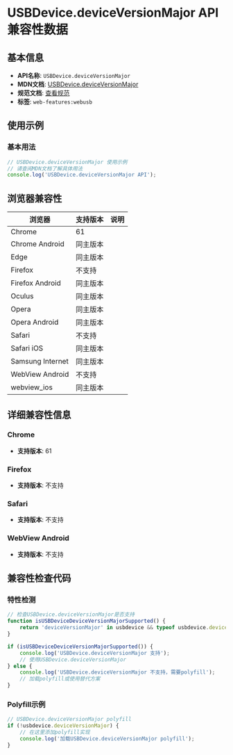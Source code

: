 # USBDevice.deviceVersionMajor API 兼容性数据

## 基本信息

- **API名称**: `USBDevice.deviceVersionMajor`
- **MDN文档**: [USBDevice.deviceVersionMajor](https://developer.mozilla.org/docs/Web/API/USBDevice/deviceVersionMajor)
- **规范文档**: [查看规范](https://wicg.github.io/webusb/#dom-usbdevice-deviceversionmajor)
- **标签**: `web-features:webusb`

## 使用示例

### 基本用法

```javascript
// USBDevice.deviceVersionMajor 使用示例
// 请查阅MDN文档了解具体用法
console.log('USBDevice.deviceVersionMajor API');
```

## 浏览器兼容性

| 浏览器 | 支持版本 | 说明 |
|--------|----------|------|
| Chrome | 61 |  |
| Chrome Android | 同主版本 |  |
| Edge | 同主版本 |  |
| Firefox | 不支持 |  |
| Firefox Android | 同主版本 |  |
| Oculus | 同主版本 |  |
| Opera | 同主版本 |  |
| Opera Android | 同主版本 |  |
| Safari | 不支持 |  |
| Safari iOS | 同主版本 |  |
| Samsung Internet | 同主版本 |  |
| WebView Android | 不支持 |  |
| webview_ios | 同主版本 |  |

## 详细兼容性信息

### Chrome

- **支持版本**: 61

### Firefox

- **支持版本**: 不支持

### Safari

- **支持版本**: 不支持

### WebView Android

- **支持版本**: 不支持

## 兼容性检查代码

### 特性检测

```javascript
// 检查USBDevice.deviceVersionMajor是否支持
function isUSBDeviceDeviceVersionMajorSupported() {
    return 'deviceVersionMajor' in usbdevice && typeof usbdevice.deviceVersionMajor === 'function';
}

if (isUSBDeviceDeviceVersionMajorSupported()) {
    console.log('USBDevice.deviceVersionMajor 支持');
    // 使用USBDevice.deviceVersionMajor
} else {
    console.log('USBDevice.deviceVersionMajor 不支持，需要polyfill');
    // 加载polyfill或使用替代方案
}
```

### Polyfill示例

```javascript
// USBDevice.deviceVersionMajor polyfill
if (!usbdevice.deviceVersionMajor) {
    // 在这里添加polyfill实现
    console.log('加载USBDevice.deviceVersionMajor polyfill');
}
```


